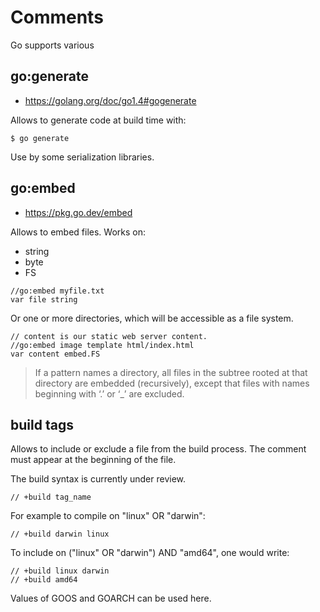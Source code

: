 # Comments

Go supports various 

## go:generate

* https://golang.org/doc/go1.4#gogenerate

Allows to generate code at build time with:

```
$ go generate
```

Use by some serialization libraries.

## go:embed

* https://pkg.go.dev/embed

Allows to embed files. Works on:

* string
* byte
* FS

```
//go:embed myfile.txt
var file string
```

Or one or more directories, which will be accessible as a file system.

```
// content is our static web server content.
//go:embed image template html/index.html
var content embed.FS
```

> If a pattern names a directory, all files in the subtree rooted at that
> directory are embedded (recursively), except that files with names beginning
> with ‘.’ or ‘_’ are excluded.


## build tags

Allows to include or exclude a file from the build process. The comment must
appear at the beginning of the file.

The build syntax is currently under review.

```
// +build tag_name
```

For example to compile on "linux" OR "darwin":

```
// +build darwin linux
```

To include on ("linux" OR "darwin") AND "amd64", one would write:

```
// +build linux darwin
// +build amd64
```

Values of GOOS and GOARCH can be used here.
